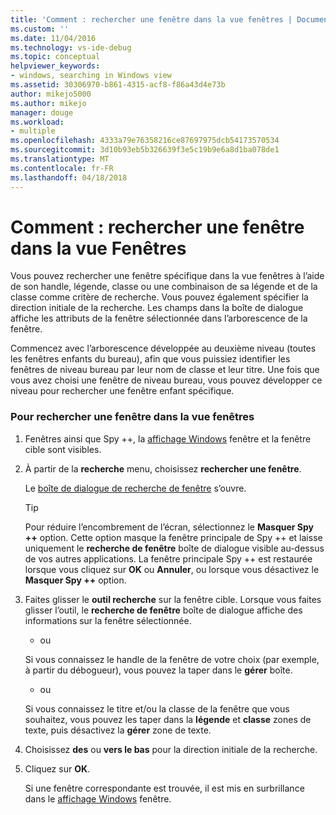 ```yaml
---
title: 'Comment : rechercher une fenêtre dans la vue fenêtres | Documents Microsoft'
ms.custom: ''
ms.date: 11/04/2016
ms.technology: vs-ide-debug
ms.topic: conceptual
helpviewer_keywords:
- windows, searching in Windows view
ms.assetid: 30306970-b861-4315-acf8-f86a43d4e73b
author: mikejo5000
ms.author: mikejo
manager: douge
ms.workload:
- multiple
ms.openlocfilehash: 4333a79e76358216ce87697975dcb54173570534
ms.sourcegitcommit: 3d10b93eb5b326639f3e5c19b9e6a8d1ba078de1
ms.translationtype: MT
ms.contentlocale: fr-FR
ms.lasthandoff: 04/18/2018
---
```

# <a name="how-to-search-for-a-window-in-windows-view"></a>Comment : rechercher une fenêtre dans la vue Fenêtres
Vous pouvez rechercher une fenêtre spécifique dans la vue fenêtres à l’aide de son handle, légende, classe ou une combinaison de sa légende et de la classe comme critère de recherche. Vous pouvez également spécifier la direction initiale de la recherche. Les champs dans la boîte de dialogue affiche les attributs de la fenêtre sélectionnée dans l’arborescence de la fenêtre.  
  
 Commencez avec l’arborescence développée au deuxième niveau (toutes les fenêtres enfants du bureau), afin que vous puissiez identifier les fenêtres de niveau bureau par leur nom de classe et leur titre. Une fois que vous avez choisi une fenêtre de niveau bureau, vous pouvez développer ce niveau pour rechercher une fenêtre enfant spécifique.  
  
### <a name="to-search-for-a-window-in-windows-view"></a>Pour rechercher une fenêtre dans la vue fenêtres  
  
1.  Fenêtres ainsi que Spy ++, la [affichage Windows](../debugger/windows-view.md) fenêtre et la fenêtre cible sont visibles.  
  
2.  À partir de la **recherche** menu, choisissez **rechercher une fenêtre**.  
  
     Le [boîte de dialogue de recherche de fenêtre](../debugger/window-search-dialog-box.md) s’ouvre.  
  
    > [!TIP]
    >  Pour réduire l’encombrement de l’écran, sélectionnez le **Masquer Spy ++** option. Cette option masque la fenêtre principale de Spy ++ et laisse uniquement le **recherche de fenêtre** boîte de dialogue visible au-dessus de vos autres applications. La fenêtre principale Spy ++ est restaurée lorsque vous cliquez sur **OK** ou **Annuler**, ou lorsque vous désactivez le **Masquer Spy ++** option.  
  
3.  Faites glisser le **outil recherche** sur la fenêtre cible. Lorsque vous faites glisser l’outil, le **recherche de fenêtre** boîte de dialogue affiche des informations sur la fenêtre sélectionnée.  
  
     - ou  
  
     Si vous connaissez le handle de la fenêtre de votre choix (par exemple, à partir du débogueur), vous pouvez la taper dans le **gérer** boîte.  
  
     - ou  
  
     Si vous connaissez le titre et/ou la classe de la fenêtre que vous souhaitez, vous pouvez les taper dans la **légende** et **classe** zones de texte, puis désactivez la **gérer** zone de texte.  
  
4.  Choisissez **des** ou **vers le bas** pour la direction initiale de la recherche.  
  
5.  Cliquez sur **OK**.  
  
     Si une fenêtre correspondante est trouvée, il est mis en surbrillance dans le [affichage Windows](../debugger/windows-view.md) fenêtre.
